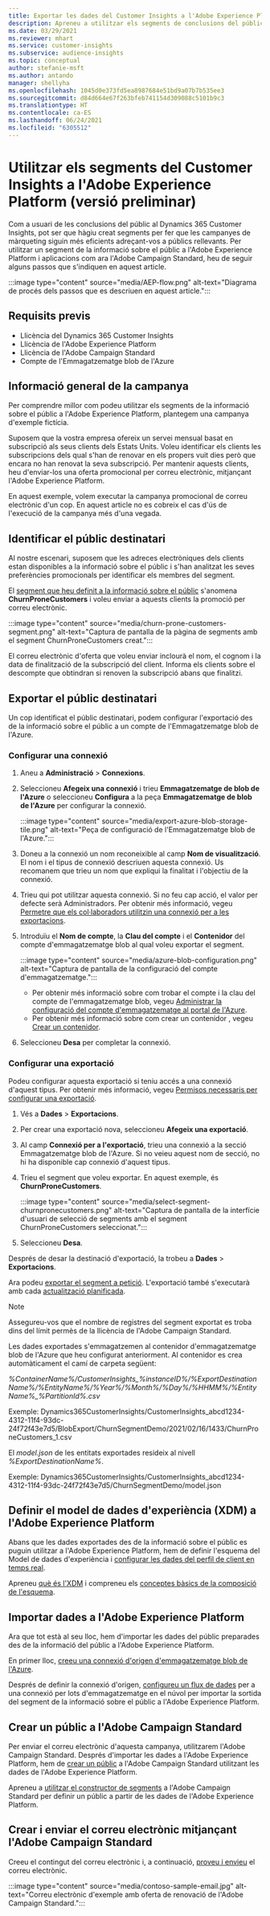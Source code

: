 ```yaml
---
title: Exportar les dades del Customer Insights a l'Adobe Experience Platform
description: Apreneu a utilitzar els segments de conclusions del públic a l'Adobe Experience Platform.
ms.date: 03/29/2021
ms.reviewer: mhart
ms.service: customer-insights
ms.subservice: audience-insights
ms.topic: conceptual
author: stefanie-msft
ms.author: antando
manager: shellyha
ms.openlocfilehash: 1045d0e373fd5ea8987684e51bd9a07b7b535ee3
ms.sourcegitcommit: d84d664e67f263bfeb741154d309088c5101b9c3
ms.translationtype: HT
ms.contentlocale: ca-ES
ms.lasthandoff: 06/24/2021
ms.locfileid: "6305512"
---
```

# <a name="use-customer-insights-segments-in-adobe-experience-platform-preview"></a>Utilitzar els segments del Customer Insights a l'Adobe Experience Platform (versió preliminar)

Com a usuari de les conclusions del públic al Dynamics 365 Customer Insights, pot ser que hàgiu creat segments per fer que les campanyes de màrqueting siguin més eficients adreçant-vos a públics rellevants. Per utilitzar un segment de la informació sobre el públic a l'Adobe Experience Platform i aplicacions com ara l'Adobe Campaign Standard, heu de seguir alguns passos que s'indiquen en aquest article.

:::image type="content" source="media/AEP-flow.png" alt-text="Diagrama de procés dels passos que es descriuen en aquest article.":::

## <a name="prerequisites"></a>Requisits previs

-   Llicència del Dynamics 365 Customer Insights
-   Llicència de l'Adobe Experience Platform
-   Llicència de l'Adobe Campaign Standard
-   Compte de l'Emmagatzematge blob de l'Azure

## <a name="campaign-overview"></a>Informació general de la campanya

Per comprendre millor com podeu utilitzar els segments de la informació sobre el públic a l'Adobe Experience Platform, plantegem una campanya d'exemple fictícia.

Suposem que la vostra empresa ofereix un servei mensual basat en subscripció als seus clients dels Estats Units. Voleu identificar els clients les subscripcions dels qual s'han de renovar en els propers vuit dies però que encara no han renovat la seva subscripció. Per mantenir aquests clients, heu d'enviar-los una oferta promocional per correu electrònic, mitjançant l'Adobe Experience Platform.

En aquest exemple, volem executar la campanya promocional de correu electrònic d'un cop. En aquest article no es cobreix el cas d'ús de l'execució de la campanya més d'una vegada.

## <a name="identify-your-target-audience"></a>Identificar el públic destinatari

Al nostre escenari, suposem que les adreces electròniques dels clients estan disponibles a la informació sobre el públic i s'han analitzat les seves preferències promocionals per identificar els membres del segment.

El [segment que heu definit a la informació sobre el públic](segments.md) s'anomena **ChurnProneCustomers** i voleu enviar a aquests clients la promoció per correu electrònic.

:::image type="content" source="media/churn-prone-customers-segment.png" alt-text="Captura de pantalla de la pàgina de segments amb el segment ChurnProneCustomers creat.":::

El correu electrònic d'oferta que voleu enviar inclourà el nom, el cognom i la data de finalització de la subscripció del client. Informa els clients sobre el descompte que obtindran si renoven la subscripció abans que finalitzi.

## <a name="export-your-target-audience"></a>Exportar el públic destinatari

Un cop identificat el públic destinatari, podem configurar l'exportació des de la informació sobre el públic a un compte de l'Emmagatzematge blob de l'Azure.

### <a name="configure-a-connection"></a>Configurar una connexió

1. Aneu a **Administració** > **Connexions**.

1. Seleccioneu **Afegeix una connexió** i trieu **Emmagatzematge de blob de l'Azure** o seleccioneu **Configura** a la peça **Emmagatzematge de blob de l'Azure** per configurar la connexió.

   :::image type="content" source="media/export-azure-blob-storage-tile.png" alt-text="Peça de configuració de l'Emmagatzematge blob de l'Azure."::: 

1. Doneu a la connexió un nom reconeixible al camp **Nom de visualització**. El nom i el tipus de connexió descriuen aquesta connexió. Us recomanem que trieu un nom que expliqui la finalitat i l'objectiu de la connexió.

1. Trieu qui pot utilitzar aquesta connexió. Si no feu cap acció, el valor per defecte serà Administradors. Per obtenir més informació, vegeu [Permetre que els col·laboradors utilitzin una connexió per a les exportacions](connections.md#allow-contributors-to-use-a-connection-for-exports).

1. Introduïu el **Nom de compte**, la **Clau del compte** i el **Contenidor** del compte d'emmagatzematge blob al qual voleu exportar el segment.  
      
   :::image type="content" source="media/azure-blob-configuration.png" alt-text="Captura de pantalla de la configuració del compte d'emmagatzematge."::: 
   
    - Per obtenir més informació sobre com trobar el compte i la clau del compte de l'emmagatzematge blob, vegeu [Administrar la configuració del compte d'emmagatzematge al portal de l'Azure](/azure/storage/common/storage-account-manage).
    - Per obtenir més informació sobre com crear un contenidor , vegeu [Crear un contenidor](/azure/storage/blobs/storage-quickstart-blobs-portal#create-a-container).

1. Seleccioneu **Desa** per completar la connexió. 

### <a name="configure-an-export"></a>Configurar una exportació

Podeu configurar aquesta exportació si teniu accés a una connexió d'aquest tipus. Per obtenir més informació, vegeu [Permisos necessaris per configurar una exportació](export-destinations.md#set-up-a-new-export).

1. Vés a **Dades** > **Exportacions**.

1. Per crear una exportació nova, seleccioneu **Afegeix una exportació**.

1. Al camp **Connexió per a l'exportació**, trieu una connexió a la secció Emmagatzematge blob de l'Azure. Si no veieu aquest nom de secció, no hi ha disponible cap connexió d'aquest tipus.

1. Trieu el segment que voleu exportar. En aquest exemple, és **ChurnProneCustomers**.

   :::image type="content" source="media/select-segment-churnpronecustomers.png" alt-text="Captura de pantalla de la interfície d'usuari de selecció de segments amb el segment ChurnProneCustomers seleccionat.":::

1. Seleccioneu **Desa**.

Després de desar la destinació d'exportació, la trobeu a **Dades** > **Exportacions**.

Ara podeu [exportar el segment a petició](export-destinations.md#run-exports-on-demand). L'exportació també s'executarà amb cada [actualització planificada](system.md).

> [!NOTE]
> Assegureu-vos que el nombre de registres del segment exportat es troba dins del límit permès de la llicència de l'Adobe Campaign Standard.

Les dades exportades s'emmagatzemen al contenidor d'emmagatzematge blob de l'Azure que heu configurat anteriorment. Al contenidor es crea automàticament el camí de carpeta següent:

*%ContainerName%/CustomerInsights_%instanceID%/%ExportDestinationName%/%EntityName%/%Year%/%Month%/%Day%/%HHMM%/%EntityName%_%PartitionId%.csv*

Exemple: Dynamics365CustomerInsights/CustomerInsights_abcd1234-4312-11f4-93dc-24f72f43e7d5/BlobExport/ChurnSegmentDemo/2021/02/16/1433/ChurnProneCustomers_1.csv

El *model.json* de les entitats exportades resideix al nivell *%ExportDestinationName%*.

Exemple: Dynamics365CustomerInsights/CustomerInsights_abcd1234-4312-11f4-93dc-24f72f43e7d5/ChurnSegmentDemo/model.json

## <a name="define-experience-data-model-xdm-in-adobe-experience-platform"></a>Definir el model de dades d'experiència (XDM) a l'Adobe Experience Platform

Abans que les dades exportades des de la informació sobre el públic es puguin utilitzar a l'Adobe Experience Platform, hem de definir l'esquema del Model de dades d'experiència i [configurar les dades del perfil de client en temps real](https://experienceleague.adobe.com/docs/experience-platform/profile/tutorials/dataset-configuration.html#tutorials).

Apreneu [què és l'XDM](https://experienceleague.adobe.com/docs/experience-platform/xdm/home.html) i compreneu els [conceptes bàsics de la composició de l'esquema](https://experienceleague.adobe.com/docs/experience-platform/xdm/schema/composition.html#schema).

## <a name="import-data-into-adobe-experience-platform"></a>Importar dades a l'Adobe Experience Platform

Ara que tot està al seu lloc, hem d'importar les dades del públic preparades des de la informació del públic a l'Adobe Experience Platform.

En primer lloc, [creeu una connexió d'origen d'emmagatzematge blob de l'Azure](https://experienceleague.adobe.com/docs/experience-platform/sources/ui-tutorials/create/cloud-storage/blob.html#getting-started).    

Després de definir la connexió d'origen, [configureu un flux de dades](https://experienceleague.adobe.com/docs/experience-platform/sources/ui-tutorials/dataflow/cloud-storage.html#ui-tutorials) per a una connexió per lots d'emmagatzematge en el núvol per importar la sortida del segment de la informació sobre el públic a l'Adobe Experience Platform.

## <a name="create-an-audience-in-adobe-campaign-standard"></a>Crear un públic a l'Adobe Campaign Standard

Per enviar el correu electrònic d'aquesta campanya, utilitzarem l'Adobe Campaign Standard. Després d'importar les dades a l'Adobe Experience Platform, hem de [crear un públic](https://experienceleague.adobe.com/docs/campaign-standard/using/profiles-and-audiences/get-started-profiles-and-audiences.html#permission) a l'Adobe Campaign Standard utilitzant les dades de l'Adobe Experience Platform.


Apreneu a [utilitzar el constructor de segments](https://experienceleague.adobe.com/docs/campaign-standard/using/integrating-with-adobe-cloud/adobe-experience-platform/audience-destinations/aep-using-segment-builder.html) a l'Adobe Campaign Standard per definir un públic a partir de les dades de l'Adobe Experience Platform.

## <a name="create-and-send-the-email-using-adobe-campaign-standard"></a>Crear i enviar el correu electrònic mitjançant l'Adobe Campaign Standard

Creeu el contingut del correu electrònic i, a continuació, [proveu i envieu](https://experienceleague.adobe.com/docs/campaign-standard/using/testing-and-sending/get-started-sending-messages.html#preparing-and-testing-messages) el correu electrònic.

:::image type="content" source="media/contoso-sample-email.jpg" alt-text="Correu electrònic d'exemple amb oferta de renovació de l'Adobe Campaign Standard.":::

